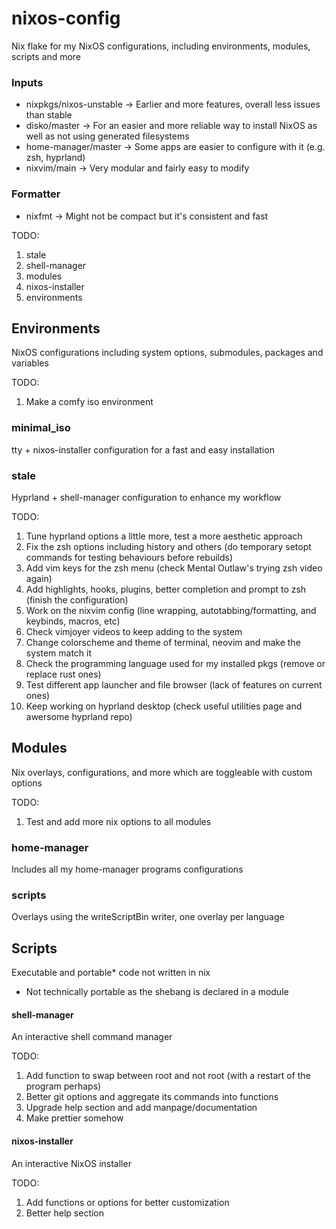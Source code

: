 # nixos-config
Nix flake for my NixOS configurations, including environments, modules, scripts and more

### Inputs
 * nixpkgs/nixos-unstable -> Earlier and more features, overall less issues than stable
 * disko/master -> For an easier and more reliable way to install NixOS as well as not using generated filesystems
 * home-manager/master -> Some apps are easier to configure with it (e.g. zsh, hyprland)
 * nixvim/main -> Very modular and fairly easy to modify

### Formatter
 * nixfmt -> Might not be compact but it's consistent and fast

TODO:
1. stale
2. shell-manager
3. modules
3. nixos-installer
4. environments

## Environments
NixOS configurations including system options, submodules, packages and variables

TODO:
1. Make a comfy iso environment

### minimal_iso
tty + nixos-installer configuration for a fast and easy installation

### stale
Hyprland + shell-manager configuration to enhance my workflow

TODO:
1. Tune hyprland options a little more, test a more aesthetic approach
2. Fix the zsh options including history and others (do temporary setopt commands for testing behaviours before rebuilds)
3. Add vim keys for the zsh menu (check Mental Outlaw's trying zsh video again)
4. Add highlights, hooks, plugins, better completion and prompt to zsh (finish the configuration)
5. Work on the nixvim config (line wrapping, autotabbing/formatting, and keybinds, macros, etc)
6. Check vimjoyer videos to keep adding to the system
7. Change colorscheme and theme of terminal, neovim and make the system match it
8. Check the programming language used for my installed pkgs (remove or replace rust ones)
9. Test different app launcher and file browser (lack of features on current ones)
10. Keep working on hyprland desktop (check useful utilities page and awersome hyprland repo)

## Modules
Nix overlays, configurations, and more which are toggleable with custom options

TODO:
1. Test and add more nix options to all modules

### home-manager
Includes all my home-manager programs configurations

### scripts
Overlays using the writeScriptBin writer, one overlay per language

## Scripts
Executable and portable* code not written in nix 

* Not technically portable as the shebang is declared in a module

#### shell-manager
An interactive shell command manager

TODO:
1. Add function to swap between root and not root (with a restart of the program perhaps)
2. Better git options and aggregate its commands into functions
3. Upgrade help section and add manpage/documentation
4. Make prettier somehow

#### nixos-installer
An interactive NixOS installer

TODO:
1. Add functions or options for better customization
2. Better help section
